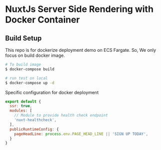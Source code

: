 # NuxtJs Server Side Rendering with Docker Container

## Build Setup

This repo is for dockerize deployment demo on ECS Fargate. So, We only focus on build docker image.

```bash
# To build image
$ docker-compose build

# run test on local
$ docker-compose up -d
```

Specific configuration for docker deployment

```javascript
export default {
  ssr: true,
  modules: [
    // Module to provide health check endpoint
    'nuxt-healthcheck',
  ],
  publicRuntimeConfig: {
    pageHeadLine: process.env.PAGE_HEAD_LINE || 'SIGN UP TODAY',
  }
}
```